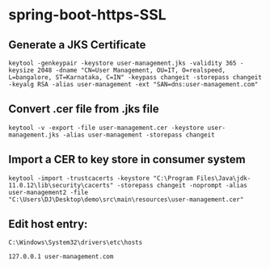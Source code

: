 # spring-boot-https-SSL



## Generate a JKS Certificate
~~~
keytool -genkeypair -keystore user-management.jks -validity 365 -keysize 2048 -dname "CN=User Management, OU=IT, O=realspeed, L=bangalore, ST=Karnataka, C=IN" -keypass changeit -storepass changeit -keyalg RSA -alias user-management -ext "SAN=dns:user-management.com"
~~~

## Convert .cer file from .jks file
~~~
keytool -v -export -file user-management.cer -keystore user-management.jks -alias user-management -storepass changeit
~~~


## Import a CER to key store in consumer system
~~~
keytool -import -trustcacerts -keystore "C:\Program Files\Java\jdk-11.0.12\lib\security\cacerts" -storepass changeit -noprompt -alias user-management2 -file "C:\Users\DJ\Desktop\demo\src\main\resources\user-management.cer"
~~~

## Edit host entry:
~~~
C:\Windows\System32\drivers\etc\hosts

127.0.0.1 user-management.com
~~~

